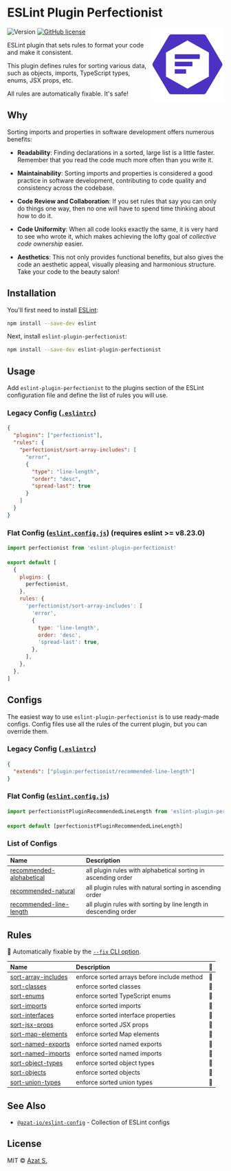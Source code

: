 # ESLint Plugin Perfectionist

<img
  src="https://raw.githubusercontent.com/azat-io/eslint-plugin-perfectionist/main/docs/public/logo.svg"
  alt="ESLint Plugin Perfectionist logo"
  align="right"
  height="170"
  width="170"
/>

![Version](https://img.shields.io/npm/v/eslint-plugin-perfectionist.svg?color=brightgreen)
[![GitHub license](https://img.shields.io/badge/license-MIT-brightgreen.svg)](https://github.com/facebook/react/blob/main/LICENSE)

ESLint plugin that sets rules to format your code and make it consistent.

This plugin defines rules for sorting various data, such as objects, imports, TypeScript types, enums, JSX props, etc.

All rules are automatically fixable. It's safe!

## Why

Sorting imports and properties in software development offers numerous benefits:

- **Readability**: Finding declarations in a sorted, large list is a little faster. Remember that you read the code much more often than you write it.

- **Maintainability**: Sorting imports and properties is considered a good practice in software development, contributing to code quality and consistency across the codebase.

- **Code Review and Collaboration**: If you set rules that say you can only do things one way, then no one will have to spend time thinking about how to do it.

- **Code Uniformity**: When all code looks exactly the same, it is very hard to see who wrote it, which makes achieving the lofty goal of _collective code ownership_ easier.

- **Aesthetics**: This not only provides functional benefits, but also gives the code an aesthetic appeal, visually pleasing and harmonious structure. Take your code to the beauty salon!

## Installation

You'll first need to install [ESLint](https://eslint.org):

```sh
npm install --save-dev eslint
```

Next, install `eslint-plugin-perfectionist`:

```sh
npm install --save-dev eslint-plugin-perfectionist
```

## Usage

Add `eslint-plugin-perfectionist` to the plugins section of the ESLint configuration file and define the list of rules you will use.

### Legacy Config ([`.eslintrc`](https://eslint.org/docs/latest/use/configure/configuration-files))

```json
{
  "plugins": ["perfectionist"],
  "rules": {
    "perfectionist/sort-array-includes": [
      "error",
      {
        "type": "line-length",
        "order": "desc",
        "spread-last": true
      }
    ]
  }
}
```

### Flat Config ([`eslint.config.js`](https://eslint.org/docs/latest/use/configure/configuration-files-new)) (requires eslint >= v8.23.0)

```js
import perfectionist from 'eslint-plugin-perfectionist'

export default [
  {
    plugins: {
      perfectionist,
    },
    rules: {
      'perfectionist/sort-array-includes': [
        'error',
        {
          type: 'line-length',
          order: 'desc',
          'spread-last': true,
        },
      ],
    },
  },
]
```

## Configs

The easiest way to use `eslint-plugin-perfectionist` is to use ready-made configs. Config files use all the rules of the current plugin, but you can override them.

### Legacy Config ([`.eslintrc`](https://eslint.org/docs/latest/use/configure/configuration-files))

```json
{
  "extends": ["plugin:perfectionist/recommended-line-length"]
}
```

### Flat Config ([`eslint.config.js`](https://eslint.org/docs/latest/use/configure/configuration-files-new))

```js
import perfectionistPluginRecommendedLineLength from 'eslint-plugin-perfectionist/configs/recommended-line-length'

export default [perfectionistPluginRecommendedLineLength]
```

### List of Configs

| Name                                                                                                     | Description                                                      |
| :------------------------------------------------------------------------------------------------------- | :--------------------------------------------------------------- |
| [recommended-alphabetical](https://eslint-plugin-perfectionist.azat.io/configs/recommended-alphabetical) | all plugin rules with alphabetical sorting in ascending order    |
| [recommended-natural](https://eslint-plugin-perfectionist.azat.io/configs/recommended-natural)           | all plugin rules with natural sorting in ascending order         |
| [recommended-line-length](https://eslint-plugin-perfectionist.azat.io/configs/recommended-line-length)   | all plugin rules with sorting by line length in descending order |

## Rules

<!-- begin auto-generated rules list -->

🔧 Automatically fixable by the [`--fix` CLI option](https://eslint.org/docs/user-guide/command-line-interface#--fix).

| Name                                                                                         | Description                                 | 🔧 |
| :------------------------------------------------------------------------------------------- | :------------------------------------------ | :- |
| [sort-array-includes](https://eslint-plugin-perfectionist.azat.io/rules/sort-array-includes) | enforce sorted arrays before include method | 🔧 |
| [sort-classes](https://eslint-plugin-perfectionist.azat.io/rules/sort-classes)               | enforce sorted classes                      | 🔧 |
| [sort-enums](https://eslint-plugin-perfectionist.azat.io/rules/sort-enums)                   | enforce sorted TypeScript enums             | 🔧 |
| [sort-imports](https://eslint-plugin-perfectionist.azat.io/rules/sort-imports)               | enforce sorted imports                      | 🔧 |
| [sort-interfaces](https://eslint-plugin-perfectionist.azat.io/rules/sort-interfaces)         | enforce sorted interface properties         | 🔧 |
| [sort-jsx-props](https://eslint-plugin-perfectionist.azat.io/rules/sort-jsx-props)           | enforce sorted JSX props                    | 🔧 |
| [sort-map-elements](https://eslint-plugin-perfectionist.azat.io/rules/sort-map-elements)     | enforce sorted Map elements                 | 🔧 |
| [sort-named-exports](https://eslint-plugin-perfectionist.azat.io/rules/sort-named-exports)   | enforce sorted named exports                | 🔧 |
| [sort-named-imports](https://eslint-plugin-perfectionist.azat.io/rules/sort-named-imports)   | enforce sorted named imports                | 🔧 |
| [sort-object-types](https://eslint-plugin-perfectionist.azat.io/rules/sort-object-types)     | enforce sorted object types                 | 🔧 |
| [sort-objects](https://eslint-plugin-perfectionist.azat.io/rules/sort-objects)               | enforce sorted objects                      | 🔧 |
| [sort-union-types](https://eslint-plugin-perfectionist.azat.io/rules/sort-union-types)       | enforce sorted union types                  | 🔧 |

<!-- end auto-generated rules list -->

## See Also

- [`@azat-io/eslint-config`](https://github.com/azat-io/eslint-config) - Collection of ESLint configs

## License

MIT &copy; [Azat S.](https://azat.io)
